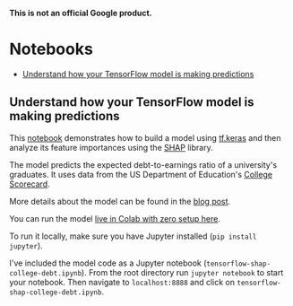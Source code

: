 **This is not an official Google product.**

# Notebooks

* [Understand how your TensorFlow model is making predictions](#understand-how-your-tensorflow-model-is-making-predictions)

## Understand how your TensorFlow model is making predictions

This [notebook](tensorflow-shap-college-debt.ipynb) demonstrates how to build a model using  [tf.keras](https://www.tensorflow.org/api_docs/python/tf/keras)  and then analyze its feature importances using the [SHAP](https://github.com/slundberg/shap) library.

The model predicts the expected debt-to-earnings ratio of a university's graduates. It uses data from the US Department of Education's [College Scorecard](https://collegescorecard.ed.gov/data/).

More details about the model can be found in the [blog post](https://medium.com/@kweinmeister/understand-how-your-tensorflow-model-is-making-predictions-d0b3c7e88500).

You can run the model [live in Colab with zero setup here](https://colab.research.google.com/github/kweinmeister/notebooks/blob/master/tensorflow-shap-college-debt.ipynb).

To run it locally, make sure you have Jupyter installed (`pip install jupyter`).

I've included the model code as a Jupyter notebook (`tensorflow-shap-college-debt.ipynb`). From the root directory run `jupyter notebook` to start your notebook. Then navigate to `localhost:8888` and click on `tensorflow-shap-college-debt.ipynb`.

